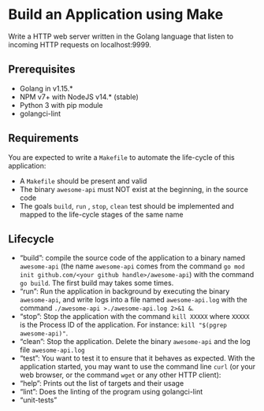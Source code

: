 # Build an Application using Make
Write a HTTP web server written in the Golang language that listen to incoming HTTP requests on localhost:9999.


## Prerequisites
- Golang in v1.15.*
- NPM v7+ with NodeJS v14.* (stable)
- Python 3 with pip module
- golangci-lint


## Requirements
You are expected to write a `Makefile` to automate the life-cycle of this application:
- A `Makefile` should be present and valid
- The binary `awesome-api` must NOT exist at the beginning, in the source code
- The goals `build`, `run` , `stop`, `clean` test should be implemented and mapped to the life-cycle stages of the same name


## Lifecycle
- “build”: compile the source code of the application to a binary named `awesome-api` (the name `awesome-api` comes from the command `go mod init github.com/<your github handle>/awesome-api`) with the command `go build`. The first build may takes some times.
- “run”: Run the application in background by executing the binary `awesome-api`, and write logs into a file named `awesome-api.log` with the command `./awesome-api >./awesome-api.log 2>&1 &`.
- “stop”: Stop the application with the command `kill XXXXX` where `XXXXX` is the Process ID of the application. For instance: `kill "$(pgrep awesome-api)"`.
- “clean”: Stop the application. Delete the binary `awesome-api` and the log file `awesome-api.log`
- “test”: You want to test it to ensure that it behaves as expected. With the application started, you may want to use the command line `curl` (or your web browser, or the command `wget` or any other HTTP client):
- “help”: Prints out the list of targets and their usage
- “lint”: Does the linting of the program using golangci-lint
- “unit-tests”